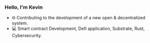 ### Hello, I'm Kevin 


- 🌐 Contributing to the development of a new open & decentralized system.
- 💻 Smart contract Development, Defi application, Substrate, Rust, Cybersecurity.

